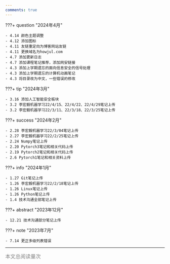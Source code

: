 ```yaml
---
comments: true
---
```

???+ question "2024年4月"
  
    - 4.14 颜色主题调整
    - 4.12 添加图标
    - 4.11 友链重定向为博客网站友链
    - 4.11 更换域名为howjul.com
    - 4.7 添加更新日志
    - 4.7 添加课程笔记推荐，添加网安链接
    - 4.3 添加上学期遗忘的面向信息安全的信号处理
    - 4.3 添加上学期遗忘的计算机动画笔记
    - 4.3 将目录改为中文，一些错误的修改

???+ tip "2024年3月"

    - 3.16 添加人工智能安全板块
    - 3.2 李宏毅机器学习22/4/15、22/4/22、22/4/29笔记上传
    - 3.2 李宏毅机器学习22/3/11、22/3/18、22/3/25笔记上传

???+ success "2024年2月"

    - 2.28 李宏毅机器学习22/3/04笔记上传
    - 2.27 李宏毅机器学习22/2/25笔记上传
    - 2.24 Numpy笔记上传
    - 2.20 Pytorch3笔记和相关代码上传
    - 2.19 Pytorch2笔记和相关代码上传
    - 2.6 Pytorch1笔记和相关资料上传

???+ info "2024年1月" 
  
    - 1.27 Git笔记上传
    - 1.26 李宏毅机器学习22/2/18笔记上传
    - 1.26 Linux笔记上传
    - 1.26 Python笔记上传
    - 1.4 技术沟通全部笔记上传

???+ abstract "2023年12月" 

    - 12.21 技术沟通部分笔记上传

???+ note "2023年7月" 
  
    - 7.14 更正多级列表错误

<hr>
<span id="busuanzi_container_page_pv"><font size="3" color="grey">本文总阅读量<span id="busuanzi_value_page_pv"></span>次</font></span>
<br/>